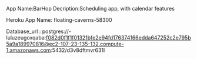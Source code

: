 
App Name:BarHop
Decription:Scheduling app, with calendar features

Heroku App Name:
    floating-caverns-58300

Database_url : postgres://-luluzeugoxqaba:f082d0f1f1f01321bfe2e94fd176374166edda647252c2e795b5a9a189970816@ec2-107-23-135-132.compute-1.amazonaws.com:5432/d3v8dftmvr631l
